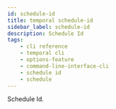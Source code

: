 ```yaml
---
id: schedule-id
title: temporal schedule-id
sidebar_label: schedule-id
description: Schedule Id
tags: 
    - cli reference
    - temporal cli
    - options-feature
    - command-line-interface-cli
    - schedule id
    - schedule
---
```


Schedule Id.
